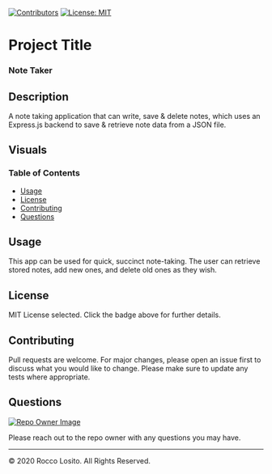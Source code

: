 [![Contributors](https://img.shields.io/github/contributors/roccolosito/employee-template-engine)](https://github.com/roccolosito/employee-template-engine/graphs/contributors)
[![License: MIT](https://img.shields.io/badge/License-MIT-yellow.svg)](https://opensource.org/licenses/MIT)

# Project Title 
### **Note Taker**

## Description
A note taking application that can write, save & delete notes, which uses an Express.js backend to save & retrieve note data from a JSON file.

## Visuals


### Table of Contents
* [Usage](#Usage)
* [License](#License)
* [Contributing](#Contributing)
* [Questions](#Questions)

## Usage
This app can be used for quick, succinct note-taking. The user can retrieve stored notes, add new ones, and delete old ones as they wish.

## License
MIT License selected. Click the badge above for further details.

## Contributing
Pull requests are welcome. For major changes, please open an issue first to discuss what you would like to change. Please make sure to update any tests where appropriate.

## Questions
[![Repo Owner Image](https://avatars.githubusercontent.com/roccolosito?s=100)](")

Please reach out to the repo owner with any questions you may have.

- - -
© 2020 Rocco Losito. All Rights Reserved.